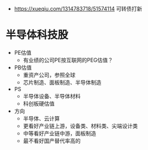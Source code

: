 - https://xueqiu.com/1314783718/51574114 可转债打新
# 半导体科技股
- PE估值
  - 有业绩的公司PE按互联网的PEG估值？
- PB估值
  - 重资产公司，参照全球
  - 芯片制造、面板制造、半导体制造
- PS
  - 半导体设备、半导体材料
  - 科创板硬估值
- 方向
  - 半导体、云计算
  - 更看好产业链上游，设备类、材料类、尖端设计类
  - 中等看好产业链中游，面板制造
  - 最不看好国产替代率高的
